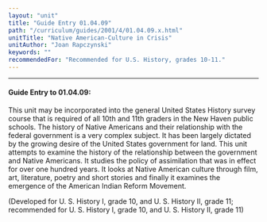 ```yaml
---
layout: "unit"
title: "Guide Entry 01.04.09"
path: "/curriculum/guides/2001/4/01.04.09.x.html"
unitTitle: "Native American-Culture in Crisis"
unitAuthor: "Joan Rapczynski"
keywords: ""
recommendedFor: "Recommended for U.S. History, grades 10-11."
---
```

<body>
<hr/>
<h4>
Guide Entry to 01.04.09:
</h4>
<p>
This unit may be incorporated into the general United States History survey course that is required of all 10th and 11th graders in the New Haven public schools. The history of Native Americans and their relationship with the federal government is a very complex subject. It has been largely dictated by the growing desire of the United States government for land. This unit attempts to examine the history of the relationship between the government and Native Americans. It studies the policy of assimilation that was in effect for over one hundred years. It looks at Native American culture through film, art, literature, poetry and short stories and finally it examines the emergence of the American Indian Reform Movement.
</p>
<p>
(Developed for U. S. History I, grade 10, and U. S. History II, grade 11; recommended for U. S. History I, grade 10, and U. S. History II, grade 11)
</p>
</body>
